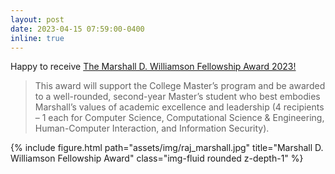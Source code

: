 ```yaml
---
layout: post
date: 2023-04-15 07:59:00-0400
inline: true
---
```

Happy to receive [The Marshall D. Williamson Fellowship Award 2023!](https://www.cc.gatech.edu/news/college-awards-exceptional-scs-faculty-students)
> This award will support the College Master’s program and be awarded to a well-rounded, second-year Master’s student who best embodies Marshall’s values of academic excellence and leadership (4 recipients – 1 each for Computer Science, Computational Science & Engineering, Human-Computer Interaction, and Information Security).

<!-- ![alt text](https://github.com/Raj-Sanjay-Shah/raj-sanjay-shah.github.io/tree/master/assets/img/raj_marshall.jpg) -->

<div class="row">
    <div class="col-sm mt-3 mt-md-0">
        {% include figure.html path="assets/img/raj_marshall.jpg" title="Marshall D. Williamson Fellowship Award" class="img-fluid rounded z-depth-1" %}
    </div>
</div>
